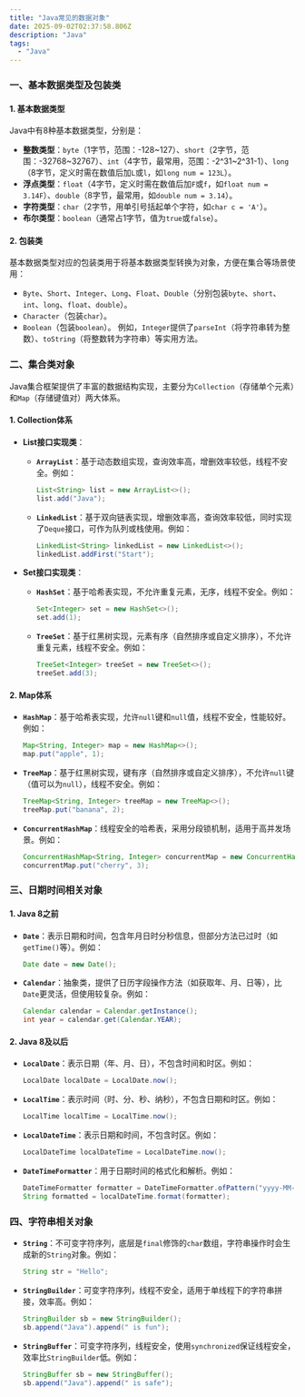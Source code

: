 ```yaml
---
title: "Java常见的数据对象"
date: 2025-09-02T02:37:58.806Z
description: "Java"
tags:
  - "Java"
---
```


### 一、基本数据类型及包装类
#### 1. 基本数据类型
Java中有8种基本数据类型，分别是：
- **整数类型**：`byte`（1字节，范围：-128~127）、`short`（2字节，范围：-32768~32767）、`int`（4字节，最常用，范围：-2^31~2^31-1）、`long`（8字节，定义时需在数值后加`L`或`l`，如`long num = 123L`）。
- **浮点类型**：`float`（4字节，定义时需在数值后加`F`或`f`，如`float num = 3.14F`）、`double`（8字节，最常用，如`double num = 3.14`）。
- **字符类型**：`char`（2字节，用单引号括起单个字符，如`char c = 'A'`）。
- **布尔类型**：`boolean`（通常占1字节，值为`true`或`false`）。

#### 2. 包装类
基本数据类型对应的包装类用于将基本数据类型转换为对象，方便在集合等场景使用：
- `Byte`、`Short`、`Integer`、`Long`、`Float`、`Double`（分别包装`byte`、`short`、`int`、`long`、`float`、`double`）。
- `Character`（包装`char`）。
- `Boolean`（包装`boolean`）。
例如，`Integer`提供了`parseInt`（将字符串转为整数）、`toString`（将整数转为字符串）等实用方法。


### 二、集合类对象
Java集合框架提供了丰富的数据结构实现，主要分为`Collection`（存储单个元素）和`Map`（存储键值对）两大体系。

#### 1. Collection体系
- **List接口实现类**：
  - **`ArrayList`**：基于动态数组实现，查询效率高，增删效率较低，线程不安全。例如：
    ```java
    List<String> list = new ArrayList<>();
    list.add("Java");
    ```
  - **`LinkedList`**：基于双向链表实现，增删效率高，查询效率较低，同时实现了`Deque`接口，可作为队列或栈使用。例如：
    ```java
    LinkedList<String> linkedList = new LinkedList<>();
    linkedList.addFirst("Start");
    ```

- **Set接口实现类**：
  - **`HashSet`**：基于哈希表实现，不允许重复元素，无序，线程不安全。例如：
    ```java
    Set<Integer> set = new HashSet<>();
    set.add(1);
    ```
  - **`TreeSet`**：基于红黑树实现，元素有序（自然排序或自定义排序），不允许重复元素，线程不安全。例如：
    ```java
    TreeSet<Integer> treeSet = new TreeSet<>();
    treeSet.add(3);
    ```

#### 2. Map体系
- **`HashMap`**：基于哈希表实现，允许`null`键和`null`值，线程不安全，性能较好。例如：
  ```java
  Map<String, Integer> map = new HashMap<>();
  map.put("apple", 1);
  ```
- **`TreeMap`**：基于红黑树实现，键有序（自然排序或自定义排序），不允许`null`键（值可以为`null`），线程不安全。例如：
  ```java
  TreeMap<String, Integer> treeMap = new TreeMap<>();
  treeMap.put("banana", 2);
  ```
- **`ConcurrentHashMap`**：线程安全的哈希表，采用分段锁机制，适用于高并发场景。例如：
  ```java
  ConcurrentHashMap<String, Integer> concurrentMap = new ConcurrentHashMap<>();
  concurrentMap.put("cherry", 3);
  ```


### 三、日期时间相关对象
#### 1. Java 8之前
- **`Date`**：表示日期和时间，包含年月日时分秒信息，但部分方法已过时（如`getTime()`等）。例如：
  ```java
  Date date = new Date();
  ```
- **`Calendar`**：抽象类，提供了日历字段操作方法（如获取年、月、日等），比`Date`更灵活，但使用较复杂。例如：
  ```java
  Calendar calendar = Calendar.getInstance();
  int year = calendar.get(Calendar.YEAR);
  ```

#### 2. Java 8及以后
- **`LocalDate`**：表示日期（年、月、日），不包含时间和时区。例如：
  ```java
  LocalDate localDate = LocalDate.now();
  ```
- **`LocalTime`**：表示时间（时、分、秒、纳秒），不包含日期和时区。例如：
  ```java
  LocalTime localTime = LocalTime.now();
  ```
- **`LocalDateTime`**：表示日期和时间，不包含时区。例如：
  ```java
  LocalDateTime localDateTime = LocalDateTime.now();
  ```
- **`DateTimeFormatter`**：用于日期时间的格式化和解析。例如：
  ```java
  DateTimeFormatter formatter = DateTimeFormatter.ofPattern("yyyy-MM-dd HH:mm:ss");
  String formatted = localDateTime.format(formatter);
  ```


### 四、字符串相关对象
- **`String`**：不可变字符序列，底层是`final`修饰的`char`数组，字符串操作时会生成新的`String`对象。例如：
  ```java
  String str = "Hello";
  ```
- **`StringBuilder`**：可变字符序列，线程不安全，适用于单线程下的字符串拼接，效率高。例如：
  ```java
  StringBuilder sb = new StringBuilder();
  sb.append("Java").append(" is fun");
  ```
- **`StringBuffer`**：可变字符序列，线程安全，使用`synchronized`保证线程安全，效率比`StringBuilder`低。例如：
  ```java
  StringBuffer sb = new StringBuffer();
  sb.append("Java").append(" is safe");
  ```
